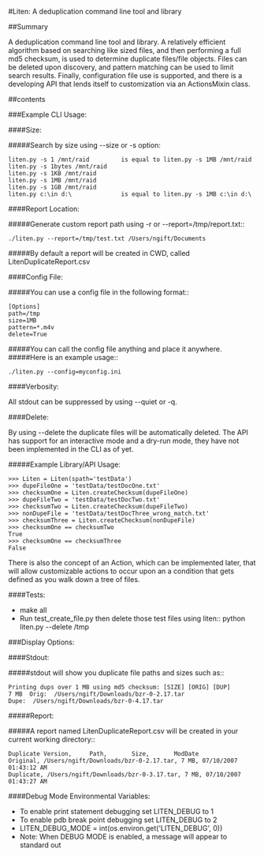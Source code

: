 #Liten:  A deduplication command line tool and library

##Summary


A deduplication command line tool and library.  A relatively efficient
algorithm based on searching like sized files, and then performing a full md5
checksum, is used to determine duplicate files/file objects.  Files can be
deleted upon discovery, and pattern matching can be used to limit search
results. Finally, configuration file use is supported, and there is a
developing API that lends itself to customization via an ActionsMixin class.



##contents

###Example CLI Usage:



####Size:

#####Search by size using --size or -s option:

    liten.py -s 1 /mnt/raid         is equal to liten.py -s 1MB /mnt/raid
    liten.py -s 1bytes /mnt/raid
    liten.py -s 1KB /mnt/raid
    liten.py -s 1MB /mnt/raid
    liten.py -s 1GB /mnt/raid
    liten.py c:\in d:\              is equal to liten.py -s 1MB c:\in d:\

####Report Location:


#####Generate custom report path using -r or --report=/tmp/report.txt::

    ./liten.py --report=/tmp/test.txt /Users/ngift/Documents

#####By default a report will be created in CWD, called LitenDuplicateReport.csv

####Config File:


#####You can use a config file in the following format::

    [Options]
    path=/tmp
    size=1MB
    pattern=*.m4v
    delete=True


#####You can call the config file anything and place it anywhere. 
#####Here is an example usage::

    ./liten.py --config=myconfig.ini

####Verbosity:

All stdout can be suppressed by using --quiet or -q.

####Delete:


By using --delete the duplicate files will be automatically deleted.  The API
has support for an interactive mode and a dry-run mode, they have not been
implemented in the CLI as of yet.

#####Example Library/API Usage:

    >>> Liten = Liten(spath='testData')
    >>> dupeFileOne = 'testData/testDocOne.txt'
    >>> checksumOne = Liten.createChecksum(dupeFileOne)
    >>> dupeFileTwo = 'testData/testDocTwo.txt'
    >>> checksumTwo = Liten.createChecksum(dupeFileTwo)
    >>> nonDupeFile = 'testData/testDocThree_wrong_match.txt'
    >>> checksumThree = Liten.createChecksum(nonDupeFile)
    >>> checksumOne == checksumTwo
    True
    >>> checksumOne == checksumThree
    False

There is also the concept of an Action, which can be implemented later, that
will allow customizable actions to occur upon an a condition that gets defined
as you walk down a tree of files.

####Tests:

 * make all
 * Run test_create_file.py then delete those test files using liten::
    python liten.py --delete /tmp

###Display Options:


####Stdout:

#####stdout will show you duplicate file paths and sizes such as::

    Printing dups over 1 MB using md5 checksum: [SIZE] [ORIG] [DUP]
    7 MB  Orig:  /Users/ngift/Downloads/bzr-0-2.17.tar
    Dupe:  /Users/ngift/Downloads/bzr-0-4.17.tar

#####Report:

#####A report named LitenDuplicateReport.csv will be created in your current working
directory::

    Duplicate Version,     Path,       Size,       ModDate
    Original, /Users/ngift/Downloads/bzr-0-2.17.tar, 7 MB, 07/10/2007 01:43:12 AM
    Duplicate, /Users/ngift/Downloads/bzr-0-3.17.tar, 7 MB, 07/10/2007 01:43:27 AM


####Debug Mode Environmental Variables:

* To enable print statement debugging set LITEN_DEBUG to 1
* To enable pdb break point debugging set LITEN_DEBUG to 2
* LITEN_DEBUG_MODE = int(os.environ.get('LITEN_DEBUG', 0))
* Note:  When DEBUG MODE is enabled, a message will appear to standard out
